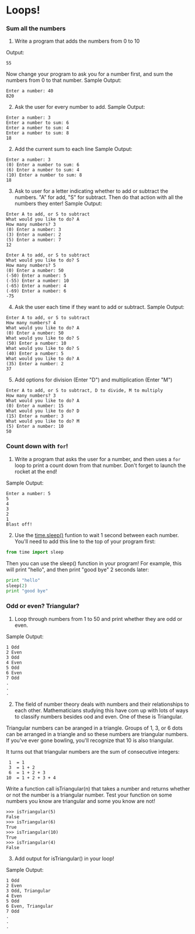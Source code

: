 # Loops!

### Sum all the numbers

1. Write a program that adds the numbers from 0 to 10
  
  Output:
  ```
  55
  ```
  
  Now change your program to ask you for a number first, and sum the numbers from 0 to that number.
  Sample Output:
  ```
  Enter a number: 40
  820
  ```

2. Ask the user for every number to add.
  Sample Output:
  ```
  Enter a number: 3
  Enter a number to sum: 6
  Enter a number to sum: 4
  Enter a number to sum: 8
  18
  ```

2. Add the current sum to each line 
  Sample Output:
  ```
  Enter a number: 3
  (0) Enter a number to sum: 6
  (6) Enter a number to sum: 4
  (10) Enter a number to sum: 8
  18
  ```

3. Ask to user for a letter indicating whether to add or subtract the numbers. "A" for add, "S" for subtract. Then do that action with all the numbers they enter!
  Sample Output:
  ```
  Enter A to add, or S to subtract
  What would you like to do? A
  How many numbers? 3
  (0) Enter a number: 3
  (3) Enter a number: 2
  (5) Enter a number: 7
  12
  ```
  ```
  Enter A to add, or S to subtract
  What would you like to do? S
  How many numbers? 5
  (0) Enter a number: 50
  (-50) Enter a number: 5
  (-55) Enter a number: 10
  (-65) Enter a number: 4
  (-69) Enter a number: 6
  -75
  ```
4. Ask the user each time if they want to add or subtract.
  Sample Output:
  ```
  Enter A to add, or S to subtract
  How many numbers? 4
  What would you like to do? A
  (0) Enter a number: 50
  What would you like to do? S
  (50) Enter a number: 10
  What would you like to do? S
  (40) Enter a number: 5
  What would you like to do? A
  (35) Enter a number: 2
  37
  ```

5. Add options for division (Enter "D") and multiplication (Enter "M")
  ```
  Enter A to add, or S to subtract, D to divide, M to multiply
  How many numbers? 3
  What would you like to do? A
  (0) Enter a number: 15
  What would you like to do? D
  (15) Enter a number: 3
  What would you like to do? M
  (5) Enter a number: 10
  50
  ```

### Count down with `for`!

1. Write a program that asks the user for a number, and then uses a `for` loop to print a count down from that number. Don't forget to launch the rocket at the end!
  
  Sample Output:
  ```
  Enter a number: 5
  5
  4
  3
  2
  1
  Blast off!
  ```
2. Use the [time.sleep()](https://docs.python.org/2/library/time.html#time.sleep) funtion to wait 1 second between each number. You'll need to add this line to the top of your program first:
  ```python
  from time import sleep
  ```

  Then you can use the sleep() function in your program! For example, this will print "hello", and then print "good bye" 2 seconds later:
  ```python
  print "hello"
  sleep(2)
  print "good bye"
  ```


### Odd or even? Triangular?

1. Loop through numbers from 1 to 50 and print whether they are odd or even.
  
  Sample Output:
  ```
  1 Odd
  2 Even
  3 Odd
  4 Even
  5 Odd
  6 Even
  7 Odd
  .
  .
  .
  
  ```

2. The field of number theory deals with numbers and their relationships to each other. Mathematicians studying this have com up with lots of ways to classify numbers besides ood and even. One of these is Triangular.

  Triangular numbers can be aranged in a triangle. Groups of 1, 3, or 6 dots can be arranged in a triangle and so these numbers are triangular numbers. If you've ever gone bowling, you'll recognize that 10 is also triangular.

  It turns out that triangular numbers are the sum of consecutive integers:
  ```
   1  = 1
   3  = 1 + 2
   6  = 1 + 2 + 3
  10  = 1 + 2 + 3 + 4
  ```

  Write a function call isTriangular(n) that takes a number and returns whether or not the number is a triangular number. 
  Test your function on some numbers you know are triangular and some you know are not!
  ```
  >>> isTriangular(5)
  False
  >>> isTriangular(6)
  True
  >>> isTriangular(10)
  True
  >>> isTriangular(4)
  False
  ```
  
3. Add output for isTriangular() in your loop!
  
  Sample Output:
  ```
  1 Odd
  2 Even
  3 Odd, Triangular
  4 Even
  5 Odd
  6 Even, Triangular
  7 Odd
  .
  .
  .
  
  ```
